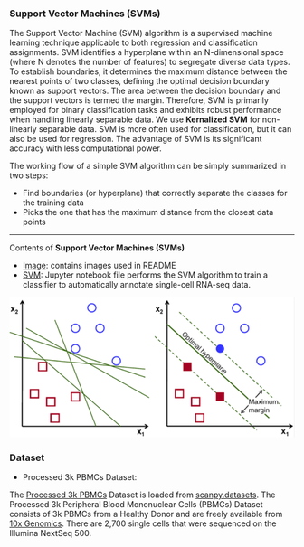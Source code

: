 ### Support Vector Machines (SVMs)


The Support Vector Machine (SVM) algorithm is a supervised machine learning technique applicable to both regression and classification assignments. SVM identifies a hyperplane within an N-dimensional space (where N denotes the number of features) to segregate diverse data types. To establish boundaries, it determines the maximum distance between the nearest points of two classes, defining the optimal decision boundary known as support vectors. The area between the decision boundary and the support vectors is termed the margin. Therefore, SVM is primarily employed for binary classification tasks and exhibits robust performance when handling linearly separable data. We use **Kernalized SVM** for non-linearly separable data. SVM is more often used for classification, but it can also be used for regression. The advantage of SVM is its significant accuracy with less computational power.

The working flow of a simple SVM algorithm can be simply summarized in two steps:

* Find boundaries (or hyperplane) that correctly separate the classes for the training data
* Picks the one that has the maximum distance from the closest data points

---

Contents of **Support Vector Machines (SVMs)**

* [Image](https://github.com/sharma7056/renuinde577project/tree/main/SupervisedLearning/9%20-%20Support%20Vector%20Machines%20(SVMs)/Image): contains images used in README
* [SVM](https://github.com/sharma7056/renuinde577project/blob/main/SupervisedLearning/9%20-%20Support%20Vector%20Machines%20(SVMs)/SVM.ipynb): Jupyter notebook file performs the SVM algorithm to train a classifier to automatically annotate single-cell RNA-seq data.

![iamge](https://github.com/sharma7056/renuinde577project/blob/main/SupervisedLearning/9%20-%20Support%20Vector%20Machines%20(SVMs)/Image/SVM.png)


### Dataset

* Processed 3k PBMCs Dataset:

The [Processed 3k PBMCs](https://scanpy.readthedocs.io/en/stable/generated/scanpy.datasets.pbmc3k_processed.html) Dataset is loaded from [scanpy.datasets](https://scanpy.readthedocs.io/en/stable/api.html#module-scanpy.datasets). The Processed 3k Peripheral Blood Mononuclear Cells (PBMCs) Dataset consists of 3k PBMCs from a Healthy Donor and are freely available from [10x Genomics](https://support.10xgenomics.com/single-cell-gene-expression/datasets/1.1.0/pbmc3k). There are 2,700 single cells that were sequenced on the Illumina NextSeq 500.
